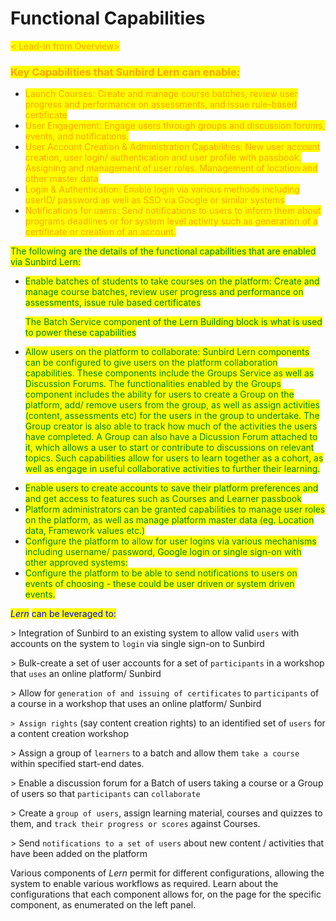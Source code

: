 # Functional Capabilities

_<mark style="color:blue;"></mark>_

<mark style="color:orange;">< Lead-in from Overview></mark>

### <mark style="color:orange;">**Key Capabilities that Sunbird Lern can enable:**</mark>

* <mark style="color:orange;">Launch Courses: Create and manage course batches, review user progress and performance on assessments, and issue rule-based certificate</mark>
* <mark style="color:orange;">User Engagement: Engage users through groups and discussion forums, events, and notifications.</mark>
* <mark style="color:orange;">User Account Creation & Administration Capabilities: New user account creation, user login/ authentication and user profile with passbook. Assigning and management of user roles. Management of location and other master data</mark>
* <mark style="color:orange;">Login & Authentication: Enable login via various methods including userID/ password as well as SSO via Google or similar systems</mark>
* <mark style="color:orange;">Notifications for users: Send notifications to users to inform them about programs deadlines or for system level activity such as generation of a certificate or creation of an account.</mark>

<mark style="color:green;">The following are the details of the functional capabilities that are enabled via Sunbird Lern:</mark>

*   <mark style="color:green;">Enable batches of students to take courses on the platform: Create and manage course batches, review user progress and performance on assessments, issue rule based certificates</mark>&#x20;

    <mark style="color:green;">The Batch Service component of the Lern Building block is what is used to power these capabilities</mark>&#x20;

<mark style="color:green;"></mark>

*   <mark style="color:green;">Allow users on the platform to collaborate: Sunbird Lern components can be configured to give users on the platform collaboration capabilities. These components include the Groups Service as well as Discussion Forums. The functionalities enabled by the Groups component includes the ability for users to create a Group on the platform, add/ remove users from the group, as well as assign activities (content, assessments etc) for the users in the group to undertake. The Group creator is also able to track how much of the activities the users have completed. A Group can also have a Dicussion Forum attached to it, which allows a user to start or contribute to discussions on relevant topics. Such capabilities allow for users to learn together as a cohort, as well as engage in useful collaborative activities to further their learning.</mark>

    <mark style="color:green;"></mark>

<mark style="color:green;"></mark>

* <mark style="color:green;">Enable users to create accounts to save their platform preferences and and get access to features such as Courses and Learner passbook</mark>
* <mark style="color:green;">Platform administrators can be granted capabilities to manage user roles on the platform, as well as manage platform master data (eg. Location data, Framework values etc.)</mark>
* <mark style="color:green;">Configure the platform to allow for user logins via various mechanisms including username/ password, Google login or single sign-on with other approved systems:</mark>
* &#x20;<mark style="color:green;">Configure the platform to be able to send notifications to users on events of choosing - these could be user driven or system driven events.</mark>

<mark style="color:green;"></mark>

_<mark style="color:blue;"></mark>_

_<mark style="color:blue;">Lern</mark>_ <mark style="color:blue;"></mark><mark style="color:blue;">can be leveraged to:</mark>

\> Integration of Sunbird to an existing system to allow valid `users` with accounts on the system to `login` via single sign-on to Sunbird

\> Bulk-create a set of user accounts for a set of `participants` in a workshop that `uses` an online platform/ Sunbird

\> Allow for `generation of and issuing of certificates` to `participants` of a course in a workshop that uses an online platform/ Sunbird

`> Assign rights` (say content creation rights) to an identified set of `users` for a content creation workshop

\> Assign a group of `learners` to a batch and allow them `take a course` within  specified start-end dates.

\> Enable a discussion forum for a Batch of users taking a course or a Group of users so that `participants` can `collaborate`

\> Create a `group of users`, assign learning material, courses and quizzes to them, and `track their progress or scores` against Courses.

\> Send `notifications to a set of users` about new content / activities that have been added on the platform&#x20;



Various components of _Lern_ permit for different configurations, allowing the system to enable various workflows as required. Learn about the configurations that each component allows for, on the page for the specific component, as enumerated on the left panel.
